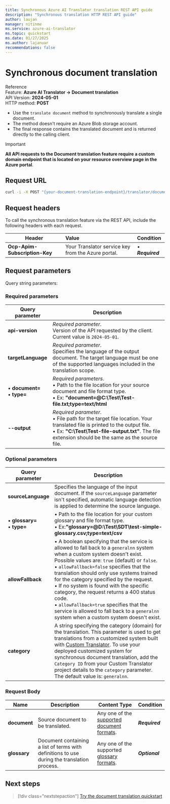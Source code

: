 ```yaml
---
title: Synchronous Azure AI Translator translation REST API guide
description: "Synchronous translation HTTP REST API guide"
author: laujan
manager: nitinme
ms.service: azure-ai-translator
ms.topic: quickstart
ms.date: 01/27/2025
ms.author: lajanuar
recommendations: false
---
```


<!-- markdownlint-disable MD033 -->
<!-- markdownlint-disable MD001 -->
<!-- markdownlint-disable MD024 -->
<!-- markdownlint-disable MD036 -->
<!-- markdownlint-disable MD049 -->

# Synchronous document translation

Reference</br>
Feature: **Azure AI Translator → Document translation**</br>
API Version: **2024-05-01**</br>
HTTP method: **POST**

* Use the `translate document` method to synchronously translate a single document.
* The method doesn't require an Azure Blob storage account.
* The final response contains the translated document and is returned directly to the calling client.

> [!IMPORTANT]
>
> **All API requests to the Document translation feature require a custom domain endpoint that is located on your resource overview page in the Azure portal**.

## Request URL

```bash
curl -i -X POST "{your-document-translation-endpoint}/translator/document:translate?sourceLanguage=en&targetLanguage=hi&api-version={date}" -H "Ocp-Apim-Subscription-Key:{your-key}"  -F "document={path-to-your-document-with-file-extension};type={ContentType}/{file-extension}" -F "glossary={path-to-your-glossary-with-file-extension};type={ContentType}/{file-extension}" -o "{path-to-output-file}"

```

## Request headers

To call the synchronous translation feature via the REST API, include the following headers with each request.

|Header|Value| Condition  |
|---|:--- |:---|
|**Ocp-Apim-Subscription-Key** |Your Translator service key from the Azure portal.|&bullet; ***Required***|

## Request parameters

Query string parameters:

### Required parameters

|Query parameter | Description |
| --- | --- |
|**api-version** | _Required parameter_.<br>Version of the API requested by the client. Current value is `2024-05-01`. |
|**targetLanguage**|_Required parameter_.<br>Specifies the language of the output document. The target language must be one of the supported languages included in the translation scope.|
|&bull; **document=**<br> &bull; **type=**|_Required parameters_.<br>&bull; Path to the file location for your source document and file format type.</br> &bull; Ex: **"document=@C:\Test\Test-file.txt;type=text/html**|
|**--output**|_Required parameter_.<br> &bull; File path for the target file location. Your translated file is printed to the output file.</br> &bull; Ex: **"C:\Test\Test-file-output.txt"**. The file extension should be the same as the source file.|

### Optional parameters

|Query parameter | Description |
| --- | --- |
|**sourceLanguage**|Specifies the language of the input document. If the `sourceLanguage` parameter isn't specified, automatic language detection is applied to determine the source language.|
|&bull; **glossary=**<br> &bull; **type=**|&bull; Path to the file location for your custom glossary and file format type.</br> &bull; Ex:**"glossary=@D:\Test\SDT\test-simple-glossary.csv;type=text/csv**|
|**allowFallback**|&bull; A boolean specifying that the service is allowed to fall back to a `generalnn` system when a custom system doesn't exist. Possible values are: `true` (default) or `false`. <br>&bull; `allowFallback=false` specifies that the translation should only use systems trained for the category specified  by the request.<br>&bull; If no system is found with the specific category, the request returns a 400 status code. <br>&bull; `allowFallback=true` specifies that the service is allowed to fall back to a `generalnn` system when a custom system doesn't exist.|
|**category**|A string specifying the category (domain) for the translation. This parameter is used to get translations from a customized system built with [Custom Translator](../../custom-translator/how-to/translate-with-custom-model.md#how-to-translate). To use your deployed customized system for synchronous document translation, add the `Category ID` from your Custom Translator project details to the `category` parameter. The default value is: `generalnn`.|

### Request Body

|Name |Description|Content Type|Condition|
|---|---|---|---|
|**document**| Source document to be translated.|Any one of the [supported document formats](../overview.md#synchronous-supported-document-formats).|***Required***|
|**glossary**|Document containing a list of terms with definitions to use during the translation process.|Any one of the supported [glossary formats](get-supported-glossary-formats.md).|***Optional***|

## Next steps

> [!div class="nextstepaction"]
> [Try the document translation quickstart](../quickstarts/client-library-sdks.md "Learn more about batch translation for multiple files.")
